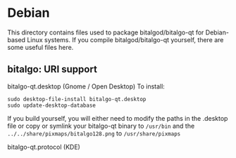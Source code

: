 
Debian
====================
This directory contains files used to package bitalgod/bitalgo-qt
for Debian-based Linux systems. If you compile bitalgod/bitalgo-qt yourself, there are some useful files here.

## bitalgo: URI support ##


bitalgo-qt.desktop  (Gnome / Open Desktop)
To install:

	sudo desktop-file-install bitalgo-qt.desktop
	sudo update-desktop-database

If you build yourself, you will either need to modify the paths in
the .desktop file or copy or symlink your bitalgo-qt binary to `/usr/bin`
and the `../../share/pixmaps/bitalgo128.png` to `/usr/share/pixmaps`

bitalgo-qt.protocol (KDE)

